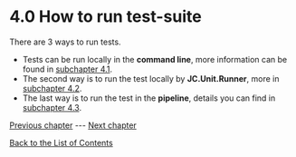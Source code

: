 # 4.0 How to run test-suite

There are 3 ways to run tests.  
- Tests can be run locally in the **command line**, more information can be found in [subchapter 4.1](4.1-How-to-run-test-suite-locally-in-Command-line.md).
- The second way is to run the test locally by **JC.Unit.Runner**, more in [subchapter 4.2](4.2-How-to-run-test-suite-locally-using-JC.Unit.Runner.md).
- The last way is to run the test in the **pipeline**, details you can find in [subchapter 4.3](4.3-How-to-run-test-suite-in-the-pipeline.md).

[Previous chapter](3-0-set-your-first-test) --- [Next chapter](4-1-how-to-run-test-suite-locally-in-command-line)

[Back to the List of Contents](0-0-list-of-contents)  